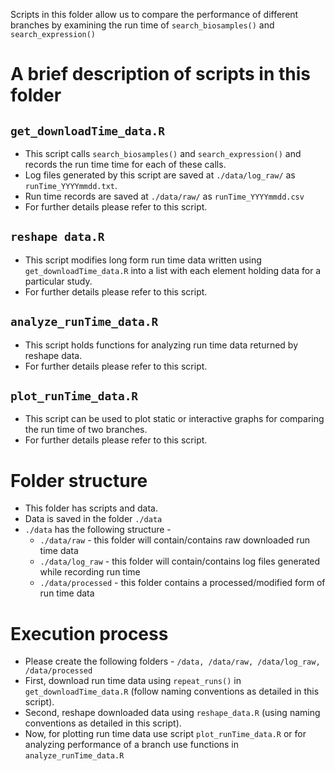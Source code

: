 Scripts in this folder allow us to compare the performance of different branches by examining the
run time of `search_biosamples()` and `search_expression()`

# A brief description of scripts in this folder

## `get_downloadTime_data.R`
- This script calls `search_biosamples()` and `search_expression()` and records the run time time for 
each of these calls.
- Log files generated by this script are saved at `./data/log_raw/` as `runTime_YYYYmmdd.txt`.
- Run time records are saved at `./data/raw/` as `runTime_YYYYmmdd.csv`
- For further details please refer to this script.

## `reshape data.R`
- This script modifies long form run time data written using `get_downloadTime_data.R` into a list 
with each element holding data for a particular study.
- For further details please refer to this script.

## `analyze_runTime_data.R`
- This script holds functions for analyzing run time data returned by reshape data.
- For further details please refer to this script.

## `plot_runTime_data.R`
- This script can be used to plot static or interactive graphs for comparing the run time of two branches.
- For further details please refer to this script.

# Folder structure

- This folder has scripts and data.
- Data is saved in the folder `./data`
- `./data` has the following structure -
  * `./data/raw` - this folder will contain/contains raw downloaded run time data
  * `./data/log_raw` - this folder will contain/contains log files generated while recording run time
  * `./data/processed` - this folder contains a processed/modified form of run time data

# Execution process

- Please create the following folders - `/data, /data/raw, /data/log_raw, /data/processed`
- First, download run time data using `repeat_runs()` in `get_downloadTime_data.R` (follow naming 
conventions as detailed in this script).
- Second, reshape downloaded data using `reshape_data.R` (using naming conventions as detailed in 
this script).
- Now, for plotting run time data use script `plot_runTime_data.R` or for analyzing performance of 
a branch use functions in `analyze_runTime_data.R`